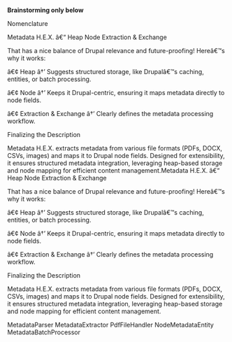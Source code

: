 

**Brainstorming only below**

Nomenclature

Metadata H.E.X. â€“ Heap Node Extraction & Exchange

That has a nice balance of Drupal relevance and future-proofing! Hereâ€™s why it works:

â€¢ Heap â†’ Suggests structured storage, like Drupalâ€™s caching, entities, or batch processing.

â€¢ Node â†’ Keeps it Drupal-centric, ensuring it maps metadata directly to node fields.

â€¢ Extraction & Exchange â†’ Clearly defines the metadata processing workflow.

Finalizing the Description

Metadata H.E.X. extracts metadata from various file formats (PDFs, DOCX, CSVs, images) and maps it to Drupal node fields. Designed for extensibility, it ensures structured metadata integration, leveraging heap-based storage and node mapping for efficient content management.Metadata H.E.X. â€“ Heap Node Extraction & Exchange

That has a nice balance of Drupal relevance and future-proofing! Hereâ€™s why it works:

â€¢ Heap â†’ Suggests structured storage, like Drupalâ€™s caching, entities, or batch processing.

â€¢ Node â†’ Keeps it Drupal-centric, ensuring it maps metadata directly to node fields.

â€¢ Extraction & Exchange â†’ Clearly defines the metadata processing workflow.

Finalizing the Description

Metadata H.E.X. extracts metadata from various file formats (PDFs, DOCX, CSVs, images) and maps it to Drupal node fields. Designed for extensibility, it ensures structured metadata integration, leveraging heap-based storage and node mapping for efficient content management.

MetadataParser
MetadataExtractor 
PdfFileHandler
NodeMetadataEntity
MetadataBatchProcessor 

